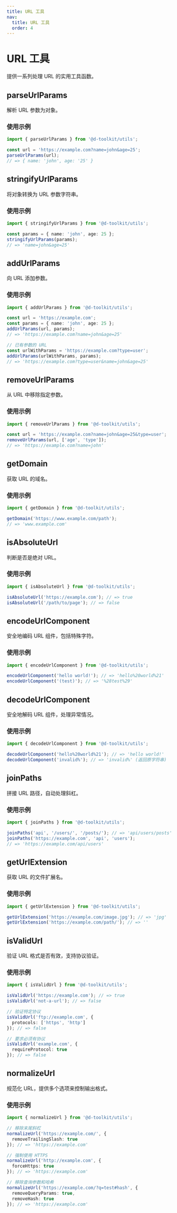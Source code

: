 ```yaml
---
title: URL 工具
nav:
  title: URL 工具
  order: 4
---
```


# URL 工具

提供一系列处理 URL 的实用工具函数。

## parseUrlParams

解析 URL 参数为对象。

### 使用示例

```typescript
import { parseUrlParams } from '@d-toolkit/utils';

const url = 'https://example.com?name=john&age=25';
parseUrlParams(url);
// => { name: 'john', age: '25' }
```

## stringifyUrlParams

将对象转换为 URL 参数字符串。

### 使用示例

```typescript
import { stringifyUrlParams } from '@d-toolkit/utils';

const params = { name: 'john', age: 25 };
stringifyUrlParams(params);
// => 'name=john&age=25'
```

## addUrlParams

向 URL 添加参数。

### 使用示例

```typescript
import { addUrlParams } from '@d-toolkit/utils';

const url = 'https://example.com';
const params = { name: 'john', age: 25 };
addUrlParams(url, params);
// => 'https://example.com?name=john&age=25'

// 已有参数的 URL
const urlWithParams = 'https://example.com?type=user';
addUrlParams(urlWithParams, params);
// => 'https://example.com?type=user&name=john&age=25'
```

## removeUrlParams

从 URL 中移除指定参数。

### 使用示例

```typescript
import { removeUrlParams } from '@d-toolkit/utils';

const url = 'https://example.com?name=john&age=25&type=user';
removeUrlParams(url, ['age', 'type']);
// => 'https://example.com?name=john'
```

## getDomain

获取 URL 的域名。

### 使用示例

```typescript
import { getDomain } from '@d-toolkit/utils';

getDomain('https://www.example.com/path');
// => 'www.example.com'
```

## isAbsoluteUrl

判断是否是绝对 URL。

### 使用示例

```typescript
import { isAbsoluteUrl } from '@d-toolkit/utils';

isAbsoluteUrl('https://example.com'); // => true
isAbsoluteUrl('/path/to/page'); // => false
```

## encodeUrlComponent

安全地编码 URL 组件，包括特殊字符。

### 使用示例

```typescript
import { encodeUrlComponent } from '@d-toolkit/utils';

encodeUrlComponent('hello world!'); // => 'hello%20world%21'
encodeUrlComponent('(test)'); // => '%28test%29'
```

## decodeUrlComponent

安全地解码 URL 组件，处理异常情况。

### 使用示例

```typescript
import { decodeUrlComponent } from '@d-toolkit/utils';

decodeUrlComponent('hello%20world%21'); // => 'hello world!'
decodeUrlComponent('invalid%'); // => 'invalid%' (返回原字符串)
```

## joinPaths

拼接 URL 路径，自动处理斜杠。

### 使用示例

```typescript
import { joinPaths } from '@d-toolkit/utils';

joinPaths('api', '/users/', '/posts/'); // => 'api/users/posts'
joinPaths('https://example.com', 'api', 'users');
// => 'https://example.com/api/users'
```

## getUrlExtension

获取 URL 的文件扩展名。

### 使用示例

```typescript
import { getUrlExtension } from '@d-toolkit/utils';

getUrlExtension('https://example.com/image.jpg'); // => 'jpg'
getUrlExtension('https://example.com/path/'); // => ''
```

## isValidUrl

验证 URL 格式是否有效，支持协议验证。

### 使用示例

```typescript
import { isValidUrl } from '@d-toolkit/utils';

isValidUrl('https://example.com'); // => true
isValidUrl('not-a-url'); // => false

// 验证特定协议
isValidUrl('ftp://example.com', { 
  protocols: ['https', 'http'] 
}); // => false

// 要求必须有协议
isValidUrl('example.com', { 
  requireProtocol: true 
}); // => false
```

## normalizeUrl

规范化 URL，提供多个选项来控制输出格式。

### 使用示例

```typescript
import { normalizeUrl } from '@d-toolkit/utils';

// 移除末尾斜杠
normalizeUrl('https://example.com/', { 
  removeTrailingSlash: true 
}); // => 'https://example.com'

// 强制使用 HTTPS
normalizeUrl('http://example.com', { 
  forceHttps: true 
}); // => 'https://example.com'

// 移除查询参数和哈希
normalizeUrl('https://example.com/?q=test#hash', {
  removeQueryParams: true,
  removeHash: true
}); // => 'https://example.com'
``` 